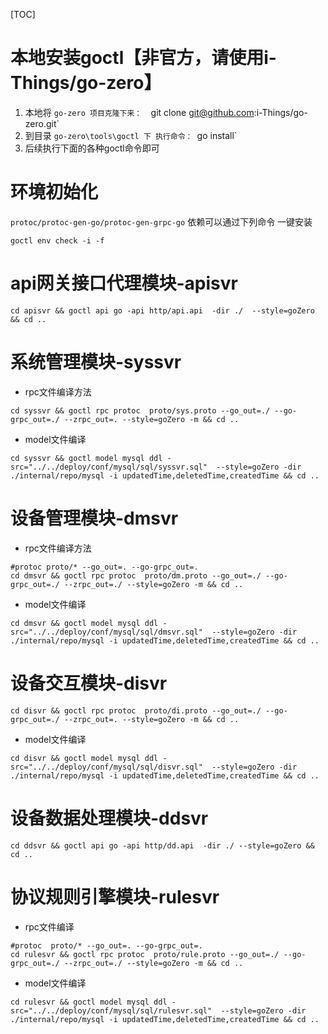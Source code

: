 [TOC]

# 本地安装goctl【非官方，请使用i-Things/go-zero】

1. 本地将 `go-zero 项目克隆下来：  `git clone git@github.com:i-Things/go-zero.git`
2. 到目录 `go-zero\tools\goctl 下 执行命令： `go install`
3. 后续执行下面的各种goctl命令即可

# 环境初始化

`protoc/protoc-gen-go/protoc-gen-grpc-go` 依赖可以通过下列命令 一键安装

```shell
goctl env check -i -f
```

# api网关接口代理模块-apisvr

```shell
cd apisvr && goctl api go -api http/api.api  -dir ./  --style=goZero && cd ..
```

# 系统管理模块-syssvr

- rpc文件编译方法

```shell
cd syssvr && goctl rpc protoc  proto/sys.proto --go_out=./ --go-grpc_out=./ --zrpc_out=. --style=goZero -m && cd ..
```

- model文件编译

```shell
cd syssvr && goctl model mysql ddl -src="../../deploy/conf/mysql/sql/syssvr.sql"  --style=goZero -dir ./internal/repo/mysql -i updatedTime,deletedTime,createdTime && cd ..
```

# 设备管理模块-dmsvr

- rpc文件编译方法

```shell
#protoc proto/* --go_out=. --go-grpc_out=.
cd dmsvr && goctl rpc protoc  proto/dm.proto --go_out=./ --go-grpc_out=./ --zrpc_out=./ --style=goZero -m && cd ..
```

- model文件编译

```shell
cd dmsvr && goctl model mysql ddl -src="../../deploy/conf/mysql/sql/dmsvr.sql"  --style=goZero -dir ./internal/repo/mysql -i updatedTime,deletedTime,createdTime && cd ..
```

# 设备交互模块-disvr

```shell
cd disvr && goctl rpc protoc  proto/di.proto --go_out=./ --go-grpc_out=./ --zrpc_out=. --style=goZero -m && cd ..
```

- model文件编译

```shell
cd disvr && goctl model mysql ddl -src="../../deploy/conf/mysql/sql/disvr.sql"  --style=goZero -dir ./internal/repo/mysql -i updatedTime,deletedTime,createdTime && cd ..
```

# 设备数据处理模块-ddsvr

```shell
cd ddsvr && goctl api go -api http/dd.api  -dir ./ --style=goZero && cd ..
```

# 协议规则引擎模块-rulesvr

- rpc文件编译

```shell
#protoc  proto/* --go_out=. --go-grpc_out=.
cd rulesvr && goctl rpc protoc  proto/rule.proto --go_out=./ --go-grpc_out=./ --zrpc_out=./ --style=goZero -m && cd ..
```

- model文件编译

```shell
cd rulesvr && goctl model mysql ddl -src="../../deploy/conf/mysql/sql/rulesvr.sql"  --style=goZero -dir ./internal/repo/mysql -i updatedTime,deletedTime,createdTime && cd ..
```
